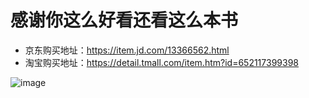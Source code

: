 # 感谢你这么好看还看这么本书

- 京东购买地址：https://item.jd.com/13366562.html
- 淘宝购买地址：https://detail.tmall.com/item.htm?id=652117399398

![image](https://user-images.githubusercontent.com/21079031/131605367-53ac6752-2982-4969-b193-6b3ddad77382.png)

